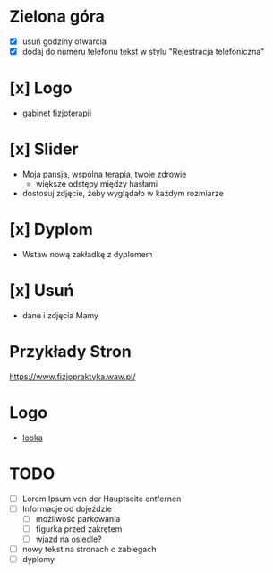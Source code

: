 # Zielona góra
- [x] usuń godziny otwarcia
- [x] dodaj do numeru telefonu tekst w stylu "Rejestracja telefoniczna"

# [x] Logo
- gabinet fizjoterapii

# [x] Slider
- Moja pansja, wspólna terapia, twoje zdrowie
  - większe odstępy między hasłami
- dostosuj zdjęcie, żeby wyglądało w każdym rozmiarze

# [x] Dyplom
- Wstaw nową zakładkę z dyplomem

# [x] Usuń
- dane i zdjęcia Mamy


# Przykłady Stron
https://www.fizjopraktyka.waw.pl/

# Logo
- [looka](https://looka.com/editor/200183503)


# TODO
- [ ] Lorem Ipsum von der Hauptseite entfernen
- [ ] Informacje od dojeździe
  - [ ] możliwość parkowania
  - [ ] figurka przed zakrętem
  - [ ] wjazd na osiedle?
- [ ] nowy tekst na stronach o zabiegach
- [ ] dyplomy
